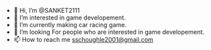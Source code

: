 - 👋 Hi, I’m @SANKET2111
- 👀 I’m interested in game developement.
- 🌱 I’m currently making car racing game.
- 💞️ I’m looking For people who are interested in game developement.
- 📫 How to reach me sschoughle2001@gmail.com

<!---
SANKET2111/SANKET2111 is a ✨ special ✨ repository because its `README.md` (this file) appears on your GitHub profile.
You can click the Preview link to take a look at your changes.
--->
